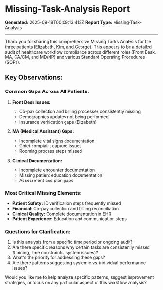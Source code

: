 # Missing-Task-Analysis Report

**Generated:** 2025-09-18T00:09:13.413Z
**Report Type:** Missing-Task-Analysis

---

Thank you for sharing this comprehensive Missing Tasks Analysis for the three patients (Elizabeth, Kim, and George). This appears to be a detailed audit of healthcare workflow compliance across different roles (Front Desk, MA, CA/CM, and MD/NP) and various Standard Operating Procedures (SOPs).

## Key Observations:

### Common Gaps Across All Patients:
1. **Front Desk Issues:**
   - Co-pay collection and billing processes consistently missing
   - Demographics updates not being performed
   - Insurance verification gaps (Elizabeth)

2. **MA (Medical Assistant) Gaps:**
   - Incomplete vital signs documentation
   - Chief complaint capture issues
   - Rooming process steps missed

3. **Clinical Documentation:**
   - Incomplete encounter documentation
   - Missing patient education documentation
   - Assessment and plan gaps

### Most Critical Missing Elements:
- **Patient Safety:** ID verification steps frequently missed
- **Financial:** Co-pay collection and billing reconciliation
- **Clinical Quality:** Complete documentation in EHR
- **Patient Experience:** Education and communication steps

### Questions for Clarification:
1. Is this analysis from a specific time period or ongoing audit?
2. Are there specific reasons why certain tasks are consistently missed (training, time constraints, system issues)?
3. What's the priority for addressing these gaps?
4. Are there patterns suggesting systemic vs. individual performance issues?

Would you like me to help analyze specific patterns, suggest improvement strategies, or focus on any particular aspect of this workflow analysis?